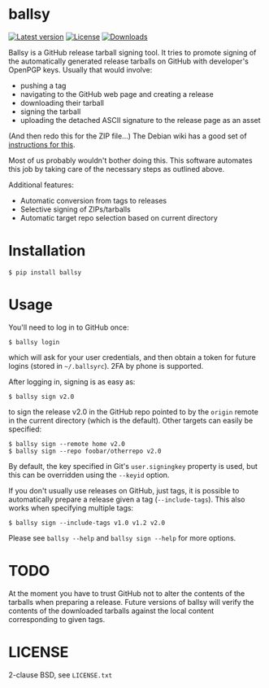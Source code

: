 # ballsy
[![Latest version](https://img.shields.io/pypi/v/ballsy.svg)](https://pypi.python.org/pypi/ballsy)
[![License](https://img.shields.io/badge/Licence-BSD-brightgreen.svg)](https://opensource.org/licenses/BSD-2-Clause)
[![Downloads](https://img.shields.io/pypi/dm/ballsy.svg)](https://pypi.python.org/pypi/ballsy)

Ballsy is a GitHub release tarball signing tool. It tries to promote signing of
the automatically generated release tarballs on GitHub with developer's OpenPGP
keys. Usually that would involve:

  - pushing a tag
  - navigating to the GitHub web page and creating a release
  - downloading their tarball
  - signing the tarball
  - uploading the detached ASCII signature to the release page as an asset

(And then redo this for the ZIP file...) The Debian wiki has a good set of
[instructions for this](https://wiki.debian.org/Creating%20signed%20GitHub%20releases).

Most of us probably wouldn't bother doing this. This software automates this
job by taking care of the necessary steps as outlined above.

Additional features:

  - Automatic conversion from tags to releases
  - Selective signing of ZIPs/tarballs
  - Automatic target repo selection based on current directory

# Installation

    $ pip install ballsy

# Usage

You'll need to log in to GitHub once:

    $ ballsy login

which will ask for your user credentials, and then obtain a token for future
logins (stored in `~/.ballsyrc`). 2FA by phone is supported.

After logging in, signing is as easy as:

    $ ballsy sign v2.0

to sign the release v2.0 in the GitHub repo pointed to by the `origin` remote
in the current directory (which is the default). Other targets can easily be
specified:

    $ ballsy sign --remote home v2.0
    $ ballsy sign --repo foobar/otherrepo v2.0

By default, the key specified
in Git's `user.signingkey` property is used, but this can be overridden using
the `--keyid` option.

If you don't usually use releases on GitHub, just tags, it is possible to
automatically prepare a release given a tag (`--include-tags`). This also works
when specifying multiple tags:

    $ ballsy sign --include-tags v1.0 v1.2 v2.0

Please see `ballsy --help` and `ballsy sign --help` for more options.

# TODO

At the moment you have to trust GitHub not to alter the contents of the
tarballs when preparing a release. Future versions of ballsy will verify the
contents of the downloaded tarballs against the local content corresponding to
given tags.

# LICENSE

2-clause BSD, see `LICENSE.txt`
